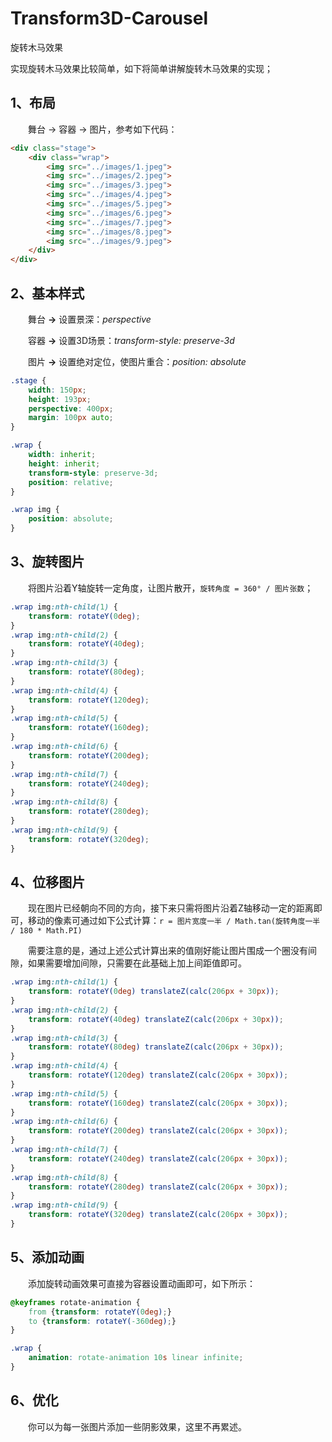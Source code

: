 # Transform3D-Carousel

旋转木马效果

实现旋转木马效果比较简单，如下将简单讲解旋转木马效果的实现；

## 1、布局

  舞台 -> 容器 -> 图片，参考如下代码：

```html
<div class="stage">
	<div class="wrap">
		<img src="../images/1.jpeg">
		<img src="../images/2.jpeg">
		<img src="../images/3.jpeg">
		<img src="../images/4.jpeg">
		<img src="../images/5.jpeg">
		<img src="../images/6.jpeg">
		<img src="../images/7.jpeg">
		<img src="../images/8.jpeg">
		<img src="../images/9.jpeg">
	</div>
</div>
```

## 2、基本样式

  舞台 **->** 设置景深：*perspective*

  容器 **->** 设置3D场景：*transform-style: preserve-3d*

  图片 **->** 设置绝对定位，使图片重合：*position: absolute*

```css
.stage {
	width: 150px;
	height: 193px;
	perspective: 400px;
	margin: 100px auto;
}

.wrap {
	width: inherit;
	height: inherit;
	transform-style: preserve-3d;
	position: relative;
}

.wrap img {
	position: absolute;
}
```

## 3、旋转图片

  将图片沿着Y轴旋转一定角度，让图片散开，`旋转角度 = 360° / 图片张数`；

```css
.wrap img:nth-child(1) {
	transform: rotateY(0deg);
}
.wrap img:nth-child(2) {
	transform: rotateY(40deg);
}
.wrap img:nth-child(3) {
	transform: rotateY(80deg);
}
.wrap img:nth-child(4) {
	transform: rotateY(120deg);
}
.wrap img:nth-child(5) {
	transform: rotateY(160deg);
}
.wrap img:nth-child(6) {
	transform: rotateY(200deg);
}
.wrap img:nth-child(7) {
	transform: rotateY(240deg);
}
.wrap img:nth-child(8) {
	transform: rotateY(280deg);
}
.wrap img:nth-child(9) {
	transform: rotateY(320deg);
}
```

## 4、位移图片

  现在图片已经朝向不同的方向，接下来只需将图片沿着Z轴移动一定的距离即可，移动的像素可通过如下公式计算：`r = 图片宽度一半 / Math.tan(旋转角度一半 / 180 * Math.PI)`

  需要注意的是，通过上述公式计算出来的值刚好能让图片围成一个圈没有间隙，如果需要增加间隙，只需要在此基础上加上间距值即可。

```css
.wrap img:nth-child(1) {
	transform: rotateY(0deg) translateZ(calc(206px + 30px));
}
.wrap img:nth-child(2) {
	transform: rotateY(40deg) translateZ(calc(206px + 30px));
}
.wrap img:nth-child(3) {
	transform: rotateY(80deg) translateZ(calc(206px + 30px));
}
.wrap img:nth-child(4) {
	transform: rotateY(120deg) translateZ(calc(206px + 30px));
}
.wrap img:nth-child(5) {
	transform: rotateY(160deg) translateZ(calc(206px + 30px));
}
.wrap img:nth-child(6) {
	transform: rotateY(200deg) translateZ(calc(206px + 30px));
}
.wrap img:nth-child(7) {
	transform: rotateY(240deg) translateZ(calc(206px + 30px));
}
.wrap img:nth-child(8) {
	transform: rotateY(280deg) translateZ(calc(206px + 30px));
}
.wrap img:nth-child(9) {
	transform: rotateY(320deg) translateZ(calc(206px + 30px));
}
```

## 5、添加动画

  添加旋转动画效果可直接为容器设置动画即可，如下所示：

```css
@keyframes rotate-animation {
	from {transform: rotateY(0deg);}
	to {transform: rotateY(-360deg);}
}

.wrap {
	animation: rotate-animation 10s linear infinite;
}
```

## 6、优化

  你可以为每一张图片添加一些阴影效果，这里不再累述。







